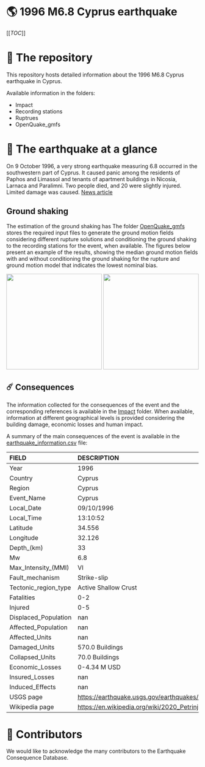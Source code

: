 # 🌎 1996 M6.8 Cyprus earthquake
[[_TOC_]]

# 📂 The repository  

This repository hosts detailed information about the 1996 M6.8 Cyprus earthquake in Cyprus.

Available information in the folders:

- Impact
- Recording stations
- Ruptrues
- OpenQuake_gmfs 


# 🚀 The earthquake at a glance 

On 9 October 1996, a very strong earthquake measuring 6.8 occurred in the southwestern part of Cyprus. It caused panic among the residents of Paphos and Limassol and tenants of apartment buildings in Nicosia, Larnaca and Paralimni. Two people died, and 20 were slightly injured. Limited damage was caused.
[News article](https://www.financialmirror.com/2022/01/11/cyprus-quake-strongest-since-1996/#:~:text=On%209%20October%201996%2C%20a,and%2020%20were%20slightly%20injured)



## Ground shaking

The estimation of the ground shaking has The folder [OpenQuake_gmfs](./OpenQuake_gmfs/) stores the required input files to generate the ground motion fields considering different rupture solutions and conditioning the ground shaking to the recording stations for the event, when available. The figures below present an example of the results, showing the median ground motion fields with and without conditioning the ground shaking for the rupture and ground motion model that indicates the lowest nominal bias.

<img src="./OpenQuake_gmfs/median_gmf_stations_none.png" height="250">
<img src="./OpenQuake_gmfs/median_gmf_stations_seismic.png" height="250">

## ☄️ Consequences

The information collected for the consequences of the event and the corresponding references is available in the [Impact](./Impact) folder. When available, information at different geographical levels is provided considering the building damage, economic losses and human impact.

A summary of the main consequences of the event is available in the [earthquake_information.csv](./earthquake_information.csv) file:

| FIELD                | DESCRIPTION                                                            |
|:---------------------|:-----------------------------------------------------------------------|
| Year                 | 1996                                                                   |
| Country              | Cyprus                                                                 |
| Region               | Cyprus                                                                 |
| Event_Name           | Cyprus                                                                 |
| Local_Date           | 09/10/1996                                                             |
| Local_Time           | 13:10:52                                                               |
| Latitude             | 34.556                                                                 |
| Longitude            | 32.126                                                                 |
| Depth_(km)           | 33                                                                     |
| Mw                   | 6.8                                                                    |
| Max_Intensity_(MMI)  | VI                                                                     |
| Fault_mechanism      | Strike-slip                                                            |
| Tectonic_region_type | Active Shallow Crust                                                   |
| Fatalities           | 0-2                                                                    |
| Injured              | 0-5                                                                    |
| Displaced_Population | nan                                                                    |
| Affected_Population  | nan                                                                    |
| Affected_Units       | nan                                                                    |
| Damaged_Units        | 570.0 Buildings                                                        |
| Collapsed_Units      | 70.0 Buildings                                                         |
| Economic_Losses      | 0-4.34 M USD                                                           |
| Insured_Losses       | nan                                                                    |
| Induced_Effects      | nan                                                                    |
| USGS page            | https://earthquake.usgs.gov/earthquakes/eventpage/usp0007r4u/executive |
| Wikipedia page       | https://en.wikipedia.org/wiki/2020_Petrinja_earthquake                 |


# 🌟 Contributors 

We would like to acknowledge the many contributors to the Earthquake Consequence Database.
